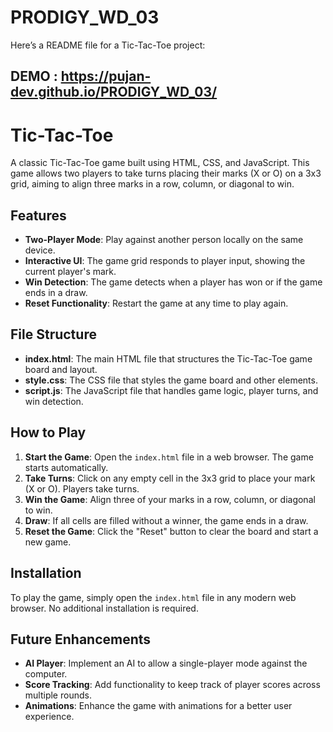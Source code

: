 # PRODIGY_WD_03
Here’s a README file for a Tic-Tac-Toe project:

DEMO : https://pujan-dev.github.io/PRODIGY_WD_03/
---

# Tic-Tac-Toe

A classic Tic-Tac-Toe game built using HTML, CSS, and JavaScript. This game allows two players to take turns placing their marks (X or O) on a 3x3 grid, aiming to align three marks in a row, column, or diagonal to win.

## Features

- **Two-Player Mode**: Play against another person locally on the same device.
- **Interactive UI**: The game grid responds to player input, showing the current player's mark.
- **Win Detection**: The game detects when a player has won or if the game ends in a draw.
- **Reset Functionality**: Restart the game at any time to play again.

## File Structure

- **index.html**: The main HTML file that structures the Tic-Tac-Toe game board and layout.
- **style.css**: The CSS file that styles the game board and other elements.
- **script.js**: The JavaScript file that handles game logic, player turns, and win detection.

## How to Play

1. **Start the Game**: Open the `index.html` file in a web browser. The game starts automatically.
2. **Take Turns**: Click on any empty cell in the 3x3 grid to place your mark (X or O). Players take turns.
3. **Win the Game**: Align three of your marks in a row, column, or diagonal to win.
4. **Draw**: If all cells are filled without a winner, the game ends in a draw.
5. **Reset the Game**: Click the "Reset" button to clear the board and start a new game.

## Installation

To play the game, simply open the `index.html` file in any modern web browser. No additional installation is required.

## Future Enhancements

- **AI Player**: Implement an AI to allow a single-player mode against the computer.
- **Score Tracking**: Add functionality to keep track of player scores across multiple rounds.
- **Animations**: Enhance the game with animations for a better user experience.

